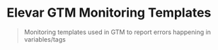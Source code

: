 # Elevar GTM Monitoring Templates

> Monitoring templates used in GTM to report errors happening in variables/tags
